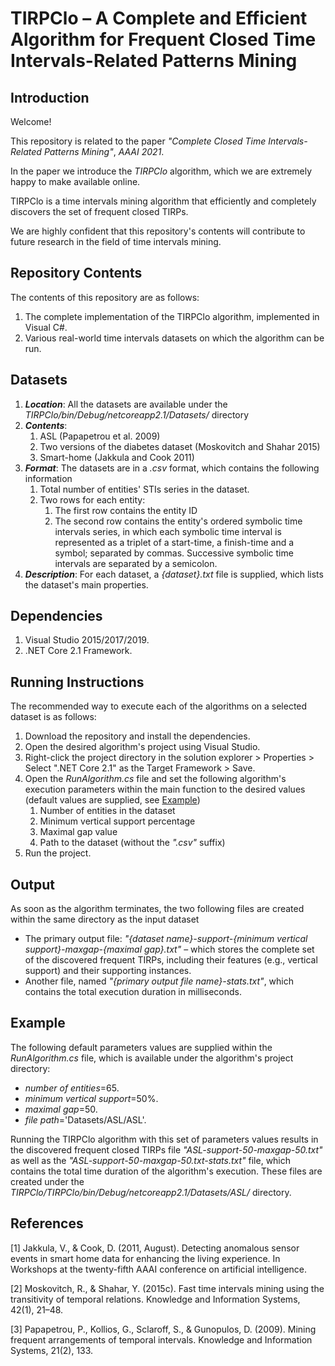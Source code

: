 # TIRPClo – A Complete and Efficient Algorithm for Frequent Closed Time Intervals-Related Patterns Mining

## Introduction
Welcome! 

This repository is related to the paper *"Complete Closed Time Intervals-Related Patterns Mining"*, *AAAI 2021*. 

In the paper we introduce the *TIRPClo* algorithm, which we are extremely happy to make available online.

TIRPClo is a time intervals mining algorithm that efficiently and completely discovers the set of frequent closed TIRPs.

We are highly confident that this repository's contents will contribute to future research in the field of time intervals mining.

## Repository Contents
The contents of this repository are as follows: 
1. The complete implementation of the TIRPClo algorithm, implemented in Visual C#.
2. Various real-world time intervals datasets on which the algorithm can be run.

## Datasets
1.	***Location***: All the datasets are available under the *TIRPClo/bin/Debug/netcoreapp2.1/Datasets/* directory 
2.	***Contents***: 
    1. ASL (Papapetrou et al. 2009)
    2. Two versions of the diabetes dataset (Moskovitch and Shahar 2015) 
    3. Smart-home (Jakkula and Cook 2011)
3. ***Format***: The datasets are in a *.csv* format, which contains the following information
    1. Total number of entities' STIs series in the dataset.
    2. Two rows for each entity:
        1. The first row contains the entity ID
        2. The second row contains the entity's ordered symbolic time intervals series, in which each symbolic time interval is represented as a triplet of a start-time, a finish-time and a symbol; separated by commas. Successive symbolic time intervals are separated by a semicolon.
4. ***Description***: For each dataset, a *{dataset}.txt* file is supplied, which lists the dataset's main properties.

## Dependencies
1. Visual Studio 2015/2017/2019.
2. .NET Core 2.1 Framework.

## Running Instructions
The recommended way to execute each of the algorithms on a selected dataset is as follows:
1. Download the repository and install the dependencies.
2. Open the desired algorithm's project using Visual Studio.
3. Right-click the project directory in the solution explorer > Properties > Select ".NET Core 2.1" as the Target Framework > Save. 
4. Open the *RunAlgorithm.cs* file and set the following algorithm's execution parameters within the main function to the desired values 
(default values are supplied, see [Example](#Example))
    1. Number of entities in the dataset
    2. Minimum vertical support percentage
    3. Maximal gap value
    4. Path to the dataset (without the *".csv"* suffix)
5. Run the project.

## Output
As soon as the algorithm terminates, the two following files are created within the same directory as the input dataset 
- The primary output file: *"{dataset name}-support-{minimum vertical support}-maxgap-{maximal gap}.txt"* – 
which stores the complete set of the discovered frequent TIRPs, including their features (e.g., vertical support) and their supporting instances.
- Another file, named *"{primary output file name}-stats.txt"*, which contains the total execution duration in milliseconds.

## Example
The following default parameters values are supplied within the *RunAlgorithm.cs* file, which is available under the algorithm's project directory:
- *number of entities*=65.
- *minimum vertical support*=50%.
- *maximal gap*=50.
- *file path*='Datasets/ASL/ASL'.

Running the TIRPClo algorithm with this set of parameters values results in the discovered frequent closed TIRPs file 
*"ASL-support-50-maxgap-50.txt"* as well as the *"ASL-support-50-maxgap-50.txt-stats.txt"* file, 
which contains the total time duration of the algorithm's execution. 
These files are created under the *TIRPClo/TIRPClo/bin/Debug/netcoreapp2.1/Datasets/ASL/* directory.

## References
[1]	Jakkula, V., & Cook, D. (2011, August). Detecting anomalous sensor events in smart home data for enhancing the living experience. In Workshops at the twenty-fifth AAAI conference on artificial intelligence.

[2]	Moskovitch, R., & Shahar, Y. (2015c). Fast time intervals mining using the transitivity of temporal relations. Knowledge and Information Systems, 42(1), 21–48.

[3]	Papapetrou, P., Kollios, G., Sclaroff, S., & Gunopulos, D. (2009). Mining frequent arrangements of temporal intervals. Knowledge and Information Systems, 21(2), 133.
